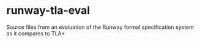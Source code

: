 # runway-tla-eval
Source files from an evaluation of the Runway formal specification system as it compares to TLA+
